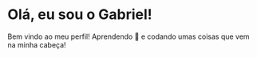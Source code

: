 # Olá, eu sou o Gabriel!

Bem vindo ao meu perfil! Aprendendo 🐍 e codando umas coisas que vem na minha cabeça!
<!---
Alvimz/Alvimz is a ✨ special ✨ repository because its `README.md` (this file) appears on your GitHub profile.
You can click the Preview link to take a look at your changes.
--->
